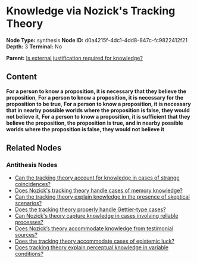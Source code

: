 # Knowledge via Nozick's Tracking Theory

**Node Type:** synthesis
**Node ID:** d0a4215f-4dc1-4dd8-847c-fc9822412f21
**Depth:** 3
**Terminal:** No

**Parent:** [Is external justification required for knowledge?](is-external-justification-required-for-knowledge-antithesis-b6a36d27-2baa-465e-b3aa-219eeb657e99.md)

## Content

**For a person to know a proposition, it is necessary that they believe the proposition**, **For a person to know a proposition, it is necessary for the proposition to be true**, **For a person to know a proposition, it is necessary that in nearby possible worlds where the proposition is false, they would not believe it**, **For a person to know a proposition, it is sufficient that they believe the proposition, the proposition is true, and in nearby possible worlds where the proposition is false, they would not believe it**

## Related Nodes

### Antithesis Nodes

- [Can the tracking theory account for knowledge in cases of strange coincidences?](can-the-tracking-theory-account-for-knowledge-in-cases-of-strange-coincidences-antithesis-89785fc6-feb4-48e1-bf6b-4533847cd57a.md)
- [Does Nozick's tracking theory handle cases of memory knowledge?](does-nozicks-tracking-theory-handle-cases-of-memory-knowledge-antithesis-6184b26c-449a-48a5-93df-fc6ad15e4d71.md)
- [Can the tracking theory explain knowledge in the presence of skeptical scenarios?](can-the-tracking-theory-explain-knowledge-in-the-presence-of-skeptical-scenarios-antithesis-d78c103c-36b3-44f0-8025-519055d453ab.md)
- [Does the tracking theory properly handle Gettier-type cases?](does-the-tracking-theory-properly-handle-gettier-type-cases-antithesis-80ca50d9-f306-4231-8841-c39394c682cc.md)
- [Can Nozick's theory capture knowledge in cases involving reliable processes?](can-nozicks-theory-capture-knowledge-in-cases-involving-reliable-processes-antithesis-1c012202-0e07-49e2-8237-e7317ff25a2f.md)
- [Does Nozick’s theory accommodate knowledge from testimonial sources?](does-nozicks-theory-accommodate-knowledge-from-testimonial-sources-antithesis-f2ec08a1-efa7-4e03-9c3b-8214b685c835.md)
- [Does the tracking theory accommodate cases of epistemic luck?](does-the-tracking-theory-accommodate-cases-of-epistemic-luck-antithesis-bec10073-393f-46d9-8df1-e2c8b9ac788e.md)
- [Does tracking theory explain perceptual knowledge in variable conditions?](does-tracking-theory-explain-perceptual-knowledge-in-variable-conditions-antithesis-45517736-5ea1-4b33-ad2e-25a1914abc0d.md)
